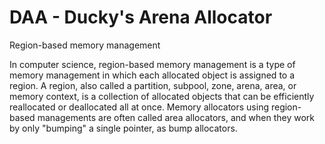 # DAA - Ducky's Arena Allocator
Region-based memory management


In computer science, region-based memory management is a type of memory management in which each allocated object is assigned to a region. A region, also called a partition, subpool, zone, arena, area, or memory context, is a collection of allocated objects that can be efficiently reallocated or deallocated all at once. Memory allocators using region-based managements are often called area allocators, and when they work by only "bumping" a single pointer, as bump allocators.

